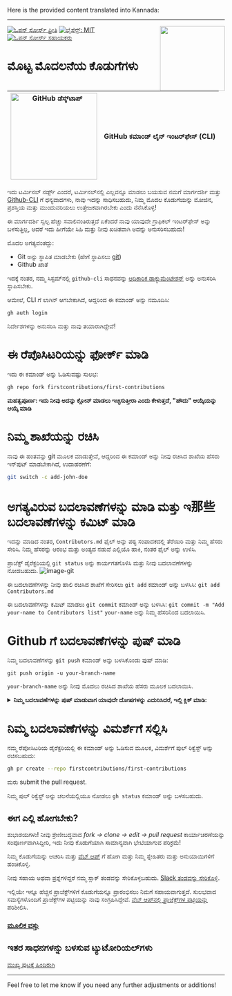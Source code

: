 Here is the provided content translated into Kannada:

---

[![ಓಪನ್ ಸೋರ್ಸ್ ಪ್ರೀತಿ](https://badges.frapsoft.com/os/v1/open-source.svg?v=103)](https://github.com/ellerbrock/open-source-badges/)
[<img align="right" width="150" src="https://firstcontributions.github.io/assets/gui-tool-tutorials/github-desktop-tutorial/join-slack-team.png">](https://join.slack.com/t/firstcontributors/shared_invite/enQtNjkxNzQwNzA2MTMwLTVhMWJjNjg2ODRlNWZhNjIzYjgwNDIyZWYwZjhjYTQ4OTBjMWM0MmFhZDUxNzBiYzczMGNiYzcxNjkzZDZlMDM)
[![ಲೈಸೆನ್ಸ್: MIT](https://img.shields.io/badge/License-MIT-green.svg)](https://opensource.org/licenses/MIT)
[![ಓಪನ್ ಸೋರ್ಸ್ ಸಹಾಯಕರು](https://www.codetriage.com/roshanjossey/first-contributions/badges/users.svg)](https://www.codetriage.com/roshanjossey/first-contributions)

# ಮೊಟ್ಟ ಮೊದಲನೆಯ ಕೊಡುಗೆಗಳು

| <img alt="GitHub ಡೆಸ್ಕ್‌ಟಾಪ್" src="https://cdn.icon-icons.com/icons2/2157/PNG/512/github_git_hub_logo_icon_132878.png" width="200"> | GitHub ಕಮಾಂಡ್ ಲೈನ್ ಇಂಟರ್‌ಫೇಸ್ (CLI) |
|------------------------------------------------------------------------------------------------------------------------------------------------------------------------------------------------------------------------------------------------------------------------------------------------------|-------------------------------------|

ಇದು ಟರ್ಮಿನಲ್ ನರ್ಡ್ಸ್ ಎಂದರೆ, ಟರ್ಮಿನಲ್‌ನಲ್ಲಿ ಎಲ್ಲವನ್ನೂ ಮಾಡಲು ಬಯಸುವ ನಮಗೆ ಮಾರ್ಗದರ್ಶಿ ಮತ್ತು [Github-CLI](https://cli.github.com/) ಗೆ ಧನ್ಯವಾದಗಳು, ನಾವು ಇದನ್ನು ಸಾಧಿಸಬಹುದು, ನಿಮ್ಮ ಮೊದಲ ಕೊಡುಗೆಯನ್ನು ಮೋಜಿನ, ಪ್ರಶಸ್ತಿಯ ಮತ್ತು ಮುಂದುವರಿಯಲು ಉತ್ತೇಜಕವಾಗಿರಬೇಕು ಎಂದು ನೆನೆಸಿಕೊಳ್ಳಿ!

ಈ ಮಾರ್ಗದರ್ಶಿ ಸ್ವಲ್ಪ ಹೆಚ್ಚು ಸವಾಲಿನಂತಿರುತ್ತದೆ ಏಕೆಂದರೆ ನಾವು ಯಾವುದೇ ಗ್ರಾಫಿಕಲ್ ಇಂಟರ್‌ಫೇಸ್ ಅನ್ನು ಬಳಸುತ್ತಿಲ್ಲ, ಆದರೆ ಇದು ಹೀಗೆಯೇ ಸಿಹಿ ಮತ್ತು ನೀವು ಖಚಿತವಾಗಿ ಅದನ್ನು ಅನುಸರಿಸಬಹುದು!

ಮೊದಲ ಅಗತ್ಯವಂತದ್ದು:
- Git ಅನ್ನು ಸ್ಥಾಪಿತ ಮಾಡಬೇಕು (ಹೇಗೆ ಸ್ಥಾಪಿಸಲು [git](https://git-scm.com/downloads))
- Github ಖಾತೆ

ಇದಕ್ಕೆ ನಂತರ, ನಮ್ಮ ಸಿಸ್ಟಮ್‌ನಲ್ಲಿ `github-cli` ಸಾಧನವನ್ನು [ಆಧಿಕಾರಿಕ ಡಾಕ್ಯುಮೆಂಟೇಶನ್](https://github.com/cli/cli#installation) ಅನ್ನು ಅನುಸರಿಸಿ ಸ್ಥಾಪಿಸಬೇಕು.

ಆಮೇಲೆ, CLI ಗೆ ಲಾಗಿನ್ ಆಗಬೇಕಾಗಿದೆ, ಆದ್ದರಿಂದ ಈ ಕಮಾಂಡ್ ಅನ್ನು ನಮೂದಿಸಿ:
```bash 
gh auth login
```

ನಿರ್ದೇಶಗಳನ್ನು ಅನುಸರಿಸಿ ಮತ್ತು ನಾವು ತಯಾರಾಗಿದ್ದೇವೆ!

# ಈ ರೆಪೊಸಿಟರಿಯನ್ನು ಫೋರ್ಕ್ ಮಾಡಿ
ಇದು ಈ ಕಮಾಂಡ್ ಅನ್ನು ಓಡಿಸುವಷ್ಟು ಸುಲಭ:

```bash
gh repo fork firstcontributions/first-contributions
```
**ಮಹತ್ವಪೂರ್ಣ: ಇದು ನೀವು ಅದನ್ನು ಕ್ಲೋನ್ ಮಾಡಲು ಇಚ್ಛಿಸುತ್ತೀರಾ ಎಂದು ಕೇಳುತ್ತದೆ, "ಹೌದು" ಆಯ್ಕೆಯನ್ನು ಆಯ್ಕೆ ಮಾಡಿ**

# ನಿಮ್ಮ ಶಾಖೆಯನ್ನು ರಚಿಸಿ
ನಾವು ಈ ಹಂತವನ್ನು git ಮೂಲಕ ಮಾಡುತ್ತೇವೆ, ಆದ್ದರಿಂದ ಈ ಕಮಾಂಡ್ ಅನ್ನು ನೀವು ರಚಿಸಿದ ಶಾಖೆಯ ಹೆಸರು ಇನ್‌ಪುಟ್ ಮಾಡಬೇಕಾಗಿದೆ, ಉದಾಹರಣೆಗೆ:
```bash 
git switch -c add-john-doe
```

# ಅಗತ್ಯವಿರುವ ಬದಲಾವಣೆಗಳನ್ನು ಮಾಡಿ ಮತ್ತು ಇ那些 ಬದಲಾವಣೆಗಳನ್ನು ಕಮಿಟ್ ಮಾಡಿ
ಇದನ್ನು ಮಾಡಿದ ನಂತರ, `Contributors.md` ಫೈಲ್ ಅನ್ನು ಪಠ್ಯ ಸಂಪಾದಕದಲ್ಲಿ ತೆರೆಯಿರಿ ಮತ್ತು ನಿಮ್ಮ ಹೆಸರು ಸೇರಿಸಿ. ನಿಮ್ಮ ಹೆಸರನ್ನು ಆರಂಭ ಮತ್ತು ಅಂತ್ಯದ ನಡುವೆ ಎಲ್ಲಿಯೊ ಹಾಕಿ, ನಂತರ ಫೈಲ್ ಅನ್ನು ಉಳಿಸಿ.

ಪ್ರಾಜೆಕ್ಟ್ ಡೈರೆಕ್ಟರಿಯಲ್ಲಿ `git status` ಅನ್ನು ಕಾರ್ಯಗತಗೊಳಿಸಿ ಮತ್ತು ನೀವು ಬದಲಾವಣೆಗಳನ್ನು ನೋಡಬಹುದು.
![image-git](https://camo.githubusercontent.com/a35c4722d7aab337eefc655d1488f7b4dc038508e6adaf5e88e2e052a976f010/68747470733a2f2f6669727374636f6e747269627574696f6e732e6769746875622e696f2f6173736574732f526561646d652f6769742d7374617475732e706e67)

ಈ ಬದಲಾವಣೆಗಳನ್ನು ನೀವು ಹಾಲಿ ರಚಿಸಿದ ಶಾಖೆಗೆ ಸೇರಿಸಲು `git add` ಕಮಾಂಡ್ ಅನ್ನು ಬಳಸಿಸಿ:
`git add Contributors.md`

ಈ ಬದಲಾವಣೆಗಳನ್ನು ಕಮಿಟ್ ಮಾಡಲು `git commit` ಕಮಾಂಡ್ ಅನ್ನು ಬಳಸಿಸಿ:
`git commit -m "Add your-name to Contributors list"`
`your-name` ಅನ್ನು ನಿಮ್ಮ ಹೆಸರಿನಿಂದ ಬದಲಾಯಿಸಿ.

# Github ಗೆ ಬದಲಾವಣೆಗಳನ್ನು ಪುಷ್ ಮಾಡಿ
ನಿಮ್ಮ ಬದಲಾವಣೆಗಳನ್ನು `git push` ಕಮಾಂಡ್ ಅನ್ನು ಬಳಸಿಕೊಂಡು ಪುಷ್ ಮಾಡಿ:

```
git push origin -u your-branch-name
```

`your-branch-name` ಅನ್ನು ನೀವು ಮೊದಲು ರಚಿಸಿದ ಶಾಖೆಯ ಹೆಸರು ಮೂಲಕ ಬದಲಾಯಿಸಿ.

<details>
<summary> <strong>ನಿಮ್ಮ ಬದಲಾವಣೆಗಳನ್ನು ಪುಷ್ ಮಾಡುವಾಗ ಯಾವುದೇ ದೋಷಗಳನ್ನು ಎದುರಿಸಿದರೆ, ಇಲ್ಲಿ ಕ್ಲಿಕ್ ಮಾಡಿ:</strong> </summary>

- ### ಪ್ರಮಾಣೀಕರಣ ದೋಷ
     <pre>remote: Support for password authentication was removed on August 13, 2021. Please use a personal access token instead.
  remote: Please see https://github.blog/2020-12-15-token-authentication-requirements-for-git-operations/ for more information.
  fatal: Authentication failed for 'https://github.com/<your-username>/first-contributions.git/'</pre>
  [GitHub ಗಳು SSH ಕೀ ಅನ್ನು ನಿಮ್ಮ ಖಾತೆಗೆ ಸೇರಿಸಲು ಮತ್ತು ನಿಯಂತ್ರಣವನ್ನು configure ಮಾಡುವುದು](https://docs.github.com/en/authentication/connecting-to-github-with-ssh/adding-a-new-ssh-key-to-your-github-account) ಕುರಿತು ಟ್ಯುಟೋರಿಯಲ್ ಅನ್ನು ನೋಡಿ.

</details>

# ನಿಮ್ಮ ಬದಲಾವಣೆಗಳನ್ನು ವಿಮರ್ಶೆಗೆ ಸಲ್ಲಿಸಿ
ನಮ್ಮ ರೆಪೋಸಿಟರಿಯ ಡೈರೆಕ್ಟರಿಯಲ್ಲಿ ಈ ಕಮಾಂಡ್ ಅನ್ನು ಓಡಿಸುವ ಮೂಲಕ, ವಿಮರ್ಶೆಗೆ ಪುಲ್ ರಿಕ್ವೆಸ್ಟ್ ಅನ್ನು ರಚಿಸಬಹುದು:

```bash 
gh pr create --repo firstcontributions/first-contributions
```

ಮರು submit the pull request.

ನಿಮ್ಮ ಪುಲ್ ರಿಕ್ವೆಸ್ಟ್ ಅನ್ನು ಚಲನೆಯಲ್ಲಿಯೂ ನೋಡಲು `gh status` ಕಮಾಂಡ್ ಅನ್ನು ಬಳಸಬಹುದು.

## ಈಗ ಎಲ್ಲಿ ಹೋಗಬೇಕು?

ಶುಭಾಶಯಗಳು! ನೀವು ಶ್ರೇಣೀಬದ್ಧವಾದ _fork -> clone -> edit -> pull request_ ಕಾರ್ಯಾಚರಣೆಯನ್ನು ಸಂಪೂರ್ಣವಾಗಿಸಿದ್ದೀರಿ, ಇದು ನೀವು ಕೊಡುಗೆಯಾಗಿ ಸಾಮಾನ್ಯವಾಗಿ ಭೇಟಿಯಾಗುವ ಪರಿಕ್ರಮೆ!

ನಿಮ್ಮ ಕೊಡುಗೆಯನ್ನು ಆಚರಿಸಿ ಮತ್ತು [ವೆಬ್ ಆಪ್](https://firstcontributions.github.io/#social-share) ಗೆ ಹೋಗಿ ಮತ್ತು ನಿಮ್ಮ ಸ್ನೇಹಿತರು ಮತ್ತು ಅನುಯಾಯಿಗಳಿಗೆ ಹಂಚಿಕೊಳ್ಳಿ.

ನೀವು ಸಹಾಯ ಅಥವಾ ಪ್ರಶ್ನೆಗಳಿದ್ದರೆ ನಮ್ಮ ಸ್ಲಾಕ್ ತಂಡವನ್ನು ಸೇರಿಕೊಳ್ಳಬಹುದು. [Slack ತಂಡವನ್ನು ಸೇರಿಕೊಳ್ಳಿ](https://join.slack.com/t/firstcontributors/shared_invite/zt-vchl8cde-S0KstI_jyCcGEEj7rSTQiA).

ಇಲ್ಲಿಯೇ ಇನ್ನೂ ಹೆಚ್ಚಿನ ಪ್ರಾಜೆಕ್ಟ್‌ಗಳಿಗೆ ಕೊಡುಗೆಯನ್ನೂ ಪ್ರಾರಂಭಿಸಲು ನಿಮಗೆ ಸಹಾಯವಾಗುತ್ತದೆ. ಸುಲಭವಾದ ಸಮಸ್ಯೆಗಳೊಂದಿಗೆ ಪ್ರಾಜೆಕ್ಟ್‌ಗಳ ಪಟ್ಟಿಯನ್ನು ನಾವು ಸಂಗ್ರಹಿಸಿದ್ದೇವೆ. [ವೆಬ್ ಆಪ್‌ನಲ್ಲಿ ಪ್ರಾಜೆಕ್ಟ್‌ಗಳ ಪಟ್ಟಿಯನ್ನು](https://firstcontributions.github.io/#project-list) ಪರಿಶೀಲಿಸಿ.

### [ಮೂಲಿಕ ವಸ್ತು](additional-material/git_workflow_scenarios/additional-material.md)

## ಇತರ ಸಾಧನಗಳನ್ನು ಬಳಸುವ ಟ್ಯುಟೋರಿಯಲ್‌ಗಳು

[ಮುಖ್ಯ ಪುಟಕ್ಕೆ ಹಿಂದಿರುಗಿ](https://github.com/firstcontributions/first-contributions#tutorials-using-other-tools)

---

Feel free to let me know if you need any further adjustments or additions!